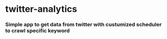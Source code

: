 # twitter-analytics

### Simple app to get data from twitter with custumized scheduler to crawl specific keyword
